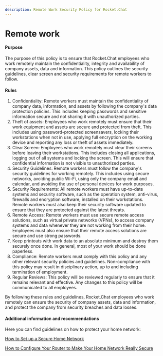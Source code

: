 ```yaml
---
description: Remote Work Security Policy for Rocket.Chat
---
```


# Remote work

#### Purpose&#x20;

The purpose of this policy is to ensure that Rocket.Chat employees who work remotely maintain the confidentiality, integrity and availability of company assets, data and information. This policy outlines the security guidelines, clear screen and security requirements for remote workers to follow.

#### **Rules**

1. Confidentiality: Remote workers must maintain the confidentiality of company data, information, and assets by following the company's data protection policies. This includes keeping passwords and sensitive information secure and not sharing it with unauthorized parties.
2. Theft of assets: Employees who work remotely must ensure that their work equipment and assets are secure and protected from theft. This includes using password-protected screensavers, locking their workstations when not in use, applying full encryption on the working device and reporting any loss or theft of assets immediately.
3. Clear Screen: Employees who work remotely must clear their screens before leaving their workstations. This includes closing all applications, logging out of all systems and locking the screen. This will ensure that confidential information is not visible to unauthorized parties.
4. Security Guidelines: Remote workers must follow the company's security guidelines for working remotely. This includes using secure networks, avoiding public Wi-Fi, using only the company email and calendar, and avoiding the use of personal devices for work purposes.
5. Security Requirements: All remote workers must have up-to-date systems and security software, such as the operation system, anti-virus, firewalls and encryption software, installed on their workstations. Remote workers must also keep their security software updated to ensure that they are protected against the latest threats.
6. Remote Access: Remote workers must use secure remote access solutions, such as virtual private networks (VPNs), to access company systems and data whenever they are not working from their home. Employees must also ensure that their remote access solutions are secure and use strong passwords.
7. Keep printouts with work data to an absolute minimum and destroy them securely once done. In general, most of your work should be done paperless.
8. Compliance: Remote workers must comply with this policy and any other relevant security policies and guidelines. Non-compliance with this policy may result in disciplinary action, up to and including termination of employment.
9. Regular Reviews: This policy will be reviewed regularly to ensure that it remains relevant and effective. Any changes to this policy will be communicated to all employees.

By following these rules and guidelines, Rocket.Chat employees who work remotely can ensure the security of company assets, data and information, and protect the company from security breaches and data losses.



#### Additional information and recommendations

Here you can find guidelines on how to protect your home network:&#x20;

[How to Set up a Secure Home Network](https://hackernoon.com/how-to-set-up-a-secure-home-network-a3d0f829fd6c)

[How to Configure Your Router to Make Your Home Network Really Secure](https://www.makeuseof.com/tag/configure-router-make-home-network-really-secure/)



